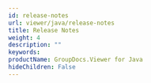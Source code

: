 ```yaml
---
id: release-notes
url: viewer/java/release-notes
title: Release Notes
weight: 4
description: ""
keywords: 
productName: GroupDocs.Viewer for Java
hideChildren: False
---
```


